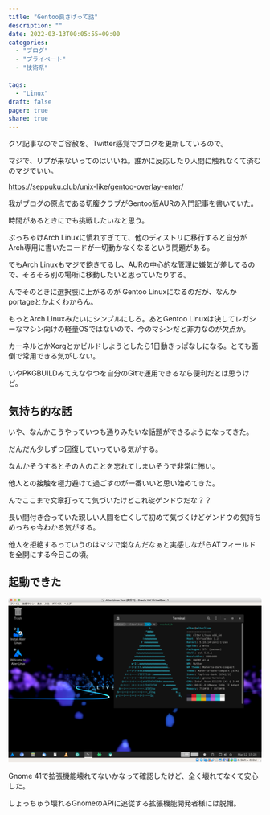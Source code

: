 ```yaml
---
title: "Gentoo良さげって話"
description: ""
date: 2022-03-13T00:05:55+09:00
categories:
  - "ブログ"
  - "プライベート"
  - "技術系"

tags:
  - "Linux"
draft: false
pager: true
share: true
---
```



クソ記事なのでご容赦を。Twitter感覚でブログを更新しているので。

マジで、リプが来ないってのはいいね。誰かに反応したり人間に触れなくて済むのマジでいい。

https://seppuku.club/unix-like/gentoo-overlay-enter/

我がブログの原点である切腹クラブがGentoo版AURの入門記事を書いていた。

時間があるときにでも挑戦したいなと思う。

ぶっちゃけArch Linuxに慣れすぎてて、他のディストリに移行すると自分がArch専用に書いたコードが一切動かなくなるという問題がある。

でもArch Linuxもマジで飽きてるし、AURの中心的な管理に嫌気が差してるので、そろそろ別の場所に移動したいと思っていたりする。

んでそのときに選択肢に上がるのが Gentoo Linuxになるのだが、なんかportageとかよくわからん。

もっとArch Linuxみたいにシンプルにしろ。あとGentoo Linuxは決してレガシーなマシン向けの軽量OSではないので、今のマシンだと非力なのが欠点か。

カーネルとかXorgとかビルドしようとしたら1日動きっぱなしになる。とても面倒で常用できる気がしない。

いやPKGBUILDみてえなやつを自分のGitで運用できるなら便利だとは思うけど。

## 気持ち的な話

いや、なんかこうやっていつも通りみたいな話題ができるようになってきた。

だんだん少しずつ回復していっている気がする。

なんかそうするとその人のことを忘れてしまいそうで非常に怖い。

他人との接触を極力避けて過ごすのが一番いいと思い始めてきた。

んでここまで文章打ってて気づいたけどこれ碇ゲンドウだな？？

長い間付き合っていた親しい人間を亡くして初めて気づくけどゲンドウの気持ちめっちゃ今わかる気がする。

他人を拒絶するっていうのはマジで楽なんだなぁと実感しながらATフィールドを全開にする今日この頃。

## 起動できた

![Alter Linux Gnome](./alter.png)

Gnome 41で拡張機能壊れてないかなって確認したけど、全く壊れてなくて安心した。

しょっちゅう壊れるGnomeのAPIに追従する拡張機能開発者様には脱帽。



